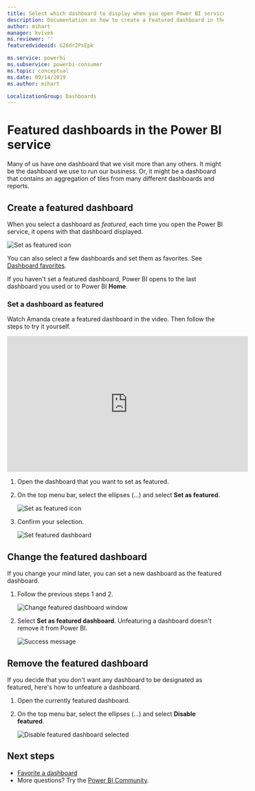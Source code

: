 ```yaml
---
title: Select which dashboard to display when you open Power BI service
description: Documentation on how to create a Featured dashboard in the Power BI service
author: mihart
manager: kvivek
ms.reviewer: ''
featuredvideoid: G26dr2PsEpk

ms.service: powerbi
ms.subservice: powerbi-consumer
ms.topic: conceptual
ms.date: 09/14/2019
ms.author: mihart

LocalizationGroup: Dashboards
---
```

# Featured dashboards in the Power BI service
Many of us have one dashboard that we visit more than any others. It might be the dashboard we use to run our business. Or, it might be a dashboard that contains an aggregation of tiles from many different dashboards and reports.

## Create a featured dashboard
When you select a dashboard as *featured*, each time you open the Power BI service, it opens with that dashboard displayed. 

![Set as featured icon](./media/end-user-featured/power-bi-dropdown.png)

You can also select a few dashboards and set them as favorites. See [Dashboard favorites](end-user-favorite.md).

If you haven't set a featured dashboard, Power BI opens to the last dashboard you used or to Power BI **Home**. 

### Set a dashboard as featured
Watch Amanda create a featured dashboard in the video. Then follow the steps to try it yourself.

<iframe width="560" height="315" src="https://www.youtube.com/embed/G26dr2PsEpk" frameborder="0" allowfullscreen></iframe>


1. Open the dashboard that you want to set as featured. 
2. On the top menu bar, select the ellipses (...) and select **Set as featured**. 
   
    ![Set as featured icon](./media/end-user-featured/power-bi-dropdown.png)
3. Confirm your selection.
   
    ![Set featured dashboard](./media/end-user-featured/power-bi-featured-confirm.png)

## Change the featured dashboard
If you change your mind later, you can set a new dashboard as the featured dashboard.

1. Follow the previous steps 1 and 2.
   
    ![Change featured dashboard window](./media/end-user-featured/power-bi-change-feature.png)
2. Select **Set as featured dashboard**. Unfeaturing a dashboard doesn't remove it from Power BI. 
   
    ![Success message](./media/end-user-featured/power-bi-unfeature-new.png)

## Remove the featured dashboard
If you decide that you don't want any dashboard to be designated as featured, here's how to unfeature a dashboard.

1. Open the currently featured dashboard.
2. On the top menu bar, select the ellipses (...) and select **Disable featured**.

    ![Disable featured dashboard selected](./media/end-user-featured/power-bi-unfeature-newer.png)
   
## Next steps
- [Favorite a dashboard](end-user-favorite.md)
- More questions? Try the [Power BI Community](http://community.powerbi.com/).

